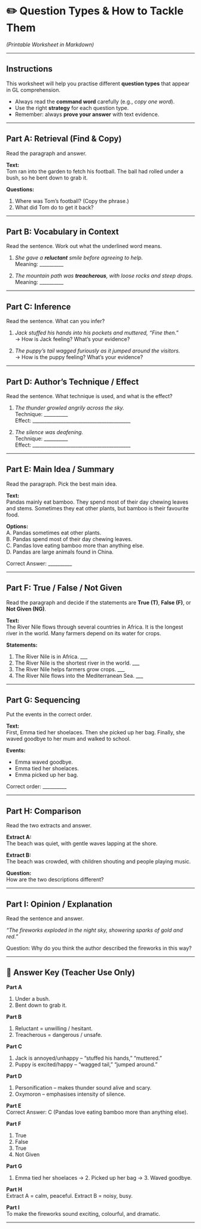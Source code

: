 # ✏️  Question Types & How to Tackle Them  
*(Printable Worksheet in Markdown)*

---

## Instructions  
This worksheet will help you practise different **question types** that appear in GL comprehension.  
- Always read the **command word** carefully (e.g., *copy one word*).  
- Use the right **strategy** for each question type.  
- Remember: always **prove your answer** with text evidence.  

---

## Part A: Retrieval (Find & Copy)  
Read the paragraph and answer.  

**Text:**  
Tom ran into the garden to fetch his football. The ball had rolled under a bush, so he bent down to grab it.  

**Questions:**  
1. Where was Tom’s football? (Copy the phrase.)  
2. What did Tom do to get it back?  

---

## Part B: Vocabulary in Context  
Read the sentence. Work out what the underlined word means.  

1. *She gave a **reluctant** smile before agreeing to help.*  
Meaning: __________  

2. *The mountain path was **treacherous**, with loose rocks and steep drops.*  
Meaning: __________  

---

## Part C: Inference  
Read the sentence. What can you infer?  

1. *Jack stuffed his hands into his pockets and muttered, “Fine then.”*  
→ How is Jack feeling? What’s your evidence?  

2. *The puppy’s tail wagged furiously as it jumped around the visitors.*  
→ How is the puppy feeling? What’s your evidence?  

---

## Part D: Author’s Technique / Effect  
Read the sentence. What technique is used, and what is the effect?  

1. *The thunder growled angrily across the sky.*  
Technique: __________  
Effect: _________________________________________  

2. *The silence was deafening.*  
Technique: __________  
Effect: _________________________________________  

---

## Part E: Main Idea / Summary  
Read the paragraph. Pick the best main idea.  

**Text:**  
Pandas mainly eat bamboo. They spend most of their day chewing leaves and stems. Sometimes they eat other plants, but bamboo is their favourite food.  

**Options:**  
A. Pandas sometimes eat other plants.  
B. Pandas spend most of their day chewing leaves.  
C. Pandas love eating bamboo more than anything else.  
D. Pandas are large animals found in China.  

Correct Answer: __________  

---

## Part F: True / False / Not Given  
Read the paragraph and decide if the statements are **True (T)**, **False (F)**, or **Not Given (NG)**.  

**Text:**  
The River Nile flows through several countries in Africa. It is the longest river in the world. Many farmers depend on its water for crops.  

**Statements:**  
1. The River Nile is in Africa. ___  
2. The River Nile is the shortest river in the world. ___  
3. The River Nile helps farmers grow crops. ___  
4. The River Nile flows into the Mediterranean Sea. ___  

---

## Part G: Sequencing  
Put the events in the correct order.  

**Text:**  
First, Emma tied her shoelaces. Then she picked up her bag. Finally, she waved goodbye to her mum and walked to school.  

**Events:**  
- Emma waved goodbye.  
- Emma tied her shoelaces.  
- Emma picked up her bag.  

Correct order: __________  

---

## Part H: Comparison  
Read the two extracts and answer.  

**Extract A:**  
The beach was quiet, with gentle waves lapping at the shore.  

**Extract B:**  
The beach was crowded, with children shouting and people playing music.  

**Question:**  
How are the two descriptions different?  

---

## Part I: Opinion / Explanation  
Read the sentence and answer.  

*“The fireworks exploded in the night sky, showering sparks of gold and red.”*  

Question: Why do you think the author described the fireworks in this way?  

---

## 📝 Answer Key (Teacher Use Only)

**Part A**  
1. Under a bush.  
2. Bent down to grab it.  

**Part B**  
1. Reluctant = unwilling / hesitant.  
2. Treacherous = dangerous / unsafe.  

**Part C**  
1. Jack is annoyed/unhappy – “stuffed his hands,” “muttered.”  
2. Puppy is excited/happy – “wagged tail,” “jumped around.”  

**Part D**  
1. Personification – makes thunder sound alive and scary.  
2. Oxymoron – emphasises intensity of silence.  

**Part E**  
Correct Answer: C (Pandas love eating bamboo more than anything else).  

**Part F**  
1. True  
2. False  
3. True  
4. Not Given  

**Part G**  
1. Emma tied her shoelaces → 2. Picked up her bag → 3. Waved goodbye.  

**Part H**  
Extract A = calm, peaceful. Extract B = noisy, busy.  

**Part I**  
To make the fireworks sound exciting, colourful, and dramatic.  

---

